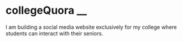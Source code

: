 # collegeQuora __
I am building a social media website exclusively for my college where students can interact with their seniors.
